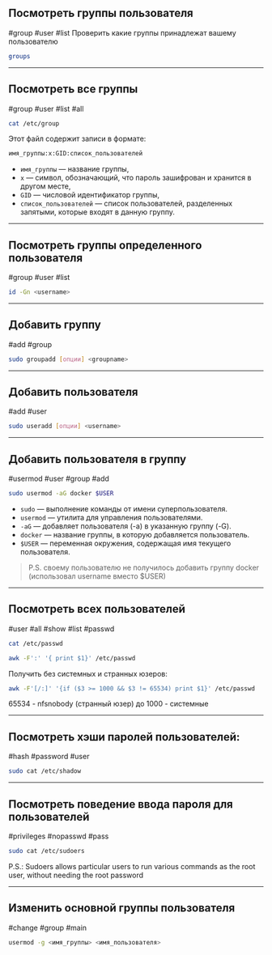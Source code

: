 ## Посмотреть группы пользователя
#group #user #list 
Проверить какие группы принадлежат вашему пользователю
```bash
groups
```

---
## Посмотреть все группы
#group #user #list #all
```bash
cat /etc/group
```
Этот файл содержит записи в формате:
```bash
имя_группы:x:GID:список_пользователей
```
- `имя_группы` — название группы,
- `x` — символ, обозначающий, что пароль зашифрован и хранится в другом месте,
- `GID` — числовой идентификатор группы,
- `список_пользователей` — список пользователей, разделенных запятыми, которые входят в данную группу.

---
## Посмотреть группы определенного пользователя
#group #user #list
```bash
id -Gn <username>
```

---
## Добавить группу
#add #group 
```bash
sudo groupadd [опции] <groupname>
```
---
## Добавить пользователя
#add #user 
```bash
sudo useradd [опции] <username>
```

---
## Добавить пользователя в группу
#usermod #user #group #add

```bash
sudo usermod -aG docker $USER
```

- `sudo` — выполнение команды от имени суперпользователя.
- `usermod` — утилита для управления пользователями.
- `-aG` — добавляет пользователя (-a) в указанную группу (-G).
- `docker` — название группы, в которую добавляется пользователь.
- `$USER` — переменная окружения, содержащая имя текущего пользователя.

>P.S. своему пользователю не получилось добавить группу docker (использовал username вместо $USER)

---
## Посмотреть всех пользователей
#user #all #show #list #passwd
```bash
cat /etc/passwd
```

```bash
awk -F':' '{ print $1}' /etc/passwd
```

Получить без системных и странных юзеров:
```bash
awk -F'[/:]' '{if ($3 >= 1000 && $3 != 65534) print $1}' /etc/passwd
```
65534 - nfsnobody (странный юзер)
до 1000 - системные

---
## Посмотреть хэши паролей пользователей:
#hash #password #user 
```bash
sudo cat /etc/shadow
```

---
## Посмотреть поведение ввода пароля для пользователей
#privileges #nopasswd #pass
```bash
sudo cat /etc/sudoers
```
P.S.: 
Sudoers allows particular users to run various commands as
the root user, without needing the root password

---

## Изменить основной группы пользователя
#change #group #main 
```bash
usermod -g <имя_группы> <имя_пользователя>
```